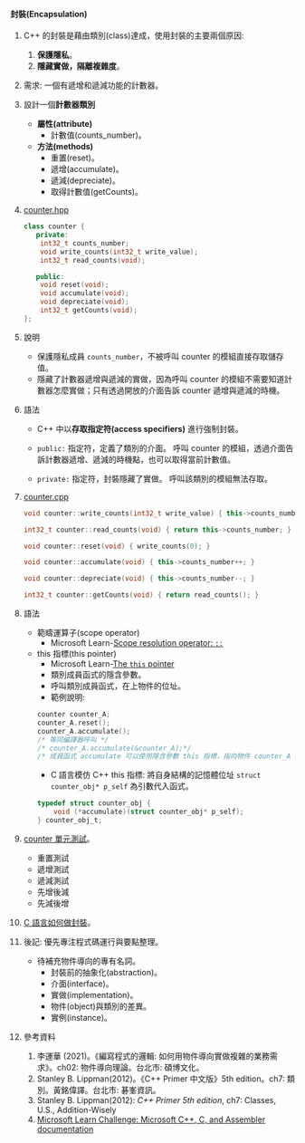 #### 封裝(Encapsulation)

1. C++ 的封裝是藉由類別(class)達成，使用封裝的主要兩個原因:
    1. **保護隱私**。
    1. **隱藏實做，隔離複雜度**。

1. 需求: 一個有遞增和遞減功能的計數器。

1. 設計一個**計數器類別**
    - **屬性(attribute)**
        - 計數值(counts_number)。
    - **方法(methods)**
        - 重置(reset)。
        - 遞增(accumulate)。
        - 遞減(depreciate)。
        - 取得計數值(getCounts)。

1. [counter.hpp](../src/counter/counter.hpp#top)
    ```c++
    class counter {
       private:
        int32_t counts_number;
        void write_counts(int32_t write_value);
        int32_t read_counts(void);

       public:
        void reset(void);
        void accumulate(void);
        void depreciate(void);
        int32_t getCounts(void);
    };
    ```

1. 說明
    - 保護隱私成員 `counts_number`，不被呼叫 counter 的模組直接存取儲存值。
    - 隱藏了計數器遞增與遞減的實做，因為呼叫 counter 的模組不需要知道計數器怎麼實做；只有透過開放的介面告訴 counter 遞增與遞減的時機。

1. 語法
    - C++ 中以**存取指定符(access specifiers)** 進行強制封裝。

    - `public:` 指定符，定義了類別的介面。
        呼叫 counter 的模組，透過介面告訴計數器遞增、遞減的時機點，也可以取得當前計數值。

    - `private:` 指定符，封裝隱藏了實做。
        呼叫該類別的模組無法存取。

1. [counter.cpp](../src/counter/counter.cpp#top)
    ```c++
    void counter::write_counts(int32_t write_value) { this->counts_number = write_value; }

    int32_t counter::read_counts(void) { return this->counts_number; }

    void counter::reset(void) { write_counts(0); }

    void counter::accumulate(void) { this->counts_number++; }

    void counter::depreciate(void) { this->counts_number--; }

    int32_t counter::getCounts(void) { return read_counts(); }
    ```

1. 語法
    - 範疇運算子(scope operator)
        - Microsoft Learn-[Scope resolution operator: `::`](https://learn.microsoft.com/en-us/cpp/cpp/scope-resolution-operator?view=msvc-170)
    - this 指標(this pointer)
        - Microsoft Learn-[The `this` pointer](https://learn.microsoft.com/en-us/cpp/cpp/this-pointer?view=msvc-170)
        - 類別成員函式的隱含參數。
        - 呼叫類別成員函式，在上物件的位址。
        - 範例說明:
        ```c++
        counter counter_A;
        counter_A.reset();
        counter_A.accumulate();
        /* 等同編譯器呼叫 */
        /* counter_A.accumulate(&counter_A);*/
        /* 成員函式 accumulate 可以使用隱含參數 this 指標，指向物件 counter_A 的位址*/
        ```
        - C 語言模仿 C++ this 指標: 將自身結構的記憶體位址 `struct counter_obj* p_self` 為引數代入函式。
        ```c
        typedef struct counter_obj {
            void (*accumulate)(struct counter_obj* p_self);
        } counter_obj_t;
        ```

1. [counter 單元測試](../tests/test_counter.cpp#top)。
    - 重置測試
    - 遞增測試
    - 遞減測試
    - 先增後減
    - 先減後增

1. [C 語言如何做封裝](/docs/encapsulation_c.md)。

1. 後記: 優先專注程式碼運行與要點整理。
    - 待補充物件導向的專有名詞。
        - 封裝前的抽象化(abstraction)。
        - 介面(interface)。
        - 實做(implementation)。
        - 物件(object)與類別的差異。
        - 實例(instance)。

1. 參考資料
    1. 李運華 (2021)。《編寫程式的邏輯: 如何用物件導向實做複雜的業務需求》。ch02: 物件導向理論。台北市: 碩博文化。
    1. Stanley B. Lippman(2012)。《C++ Primer 中文版》5th edition。ch7: 類別。黃銘偉譯。台北市: 碁峯資訊。
    1. Stanley B. Lippman(2012): *C++ Primer 5th edition*, ch7: Classes, U.S., Addition-Wisely
    1. [Microsoft Learn Challenge: Microsoft C++, C, and Assembler documentation](https://learn.microsoft.com/en-us/cpp/?view=msvc-170)